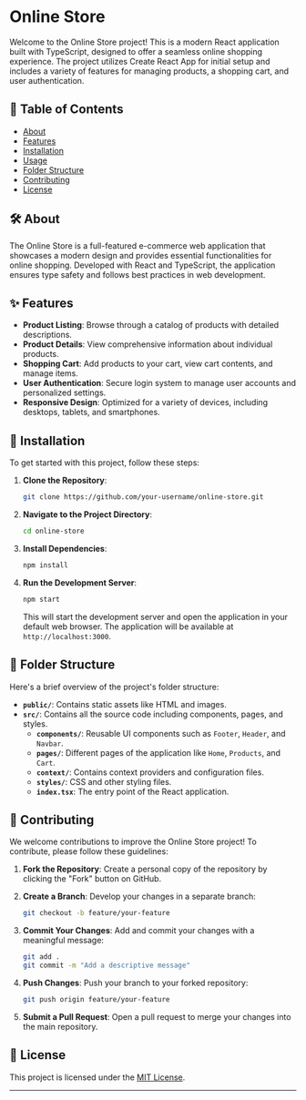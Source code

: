 # Online Store

Welcome to the Online Store project! This is a modern React application built with TypeScript, designed to offer a seamless online shopping experience. The project utilizes Create React App for initial setup and includes a variety of features for managing products, a shopping cart, and user authentication.

## 📖 Table of Contents

- [About](#about)
- [Features](#features)
- [Installation](#installation)
- [Usage](#usage)
- [Folder Structure](#folder-structure)
- [Contributing](#contributing)
- [License](#license)

## 🛠 About

The Online Store is a full-featured e-commerce web application that showcases a modern design and provides essential functionalities for online shopping. Developed with React and TypeScript, the application ensures type safety and follows best practices in web development.

## ✨ Features

- **Product Listing**: Browse through a catalog of products with detailed descriptions.
- **Product Details**: View comprehensive information about individual products.
- **Shopping Cart**: Add products to your cart, view cart contents, and manage items.
- **User Authentication**: Secure login system to manage user accounts and personalized settings.
- **Responsive Design**: Optimized for a variety of devices, including desktops, tablets, and smartphones.

## 🚀 Installation

To get started with this project, follow these steps:

1. **Clone the Repository**:

   ```bash
   git clone https://github.com/your-username/online-store.git
   ```

2. **Navigate to the Project Directory**:

   ```bash
   cd online-store
   ```

3. **Install Dependencies**:

   ```bash
   npm install
   ```

4. **Run the Development Server**:

   ```bash
   npm start
   ```

   This will start the development server and open the application in your default web browser. The application will be available at `http://localhost:3000`.

## 📁 Folder Structure

Here's a brief overview of the project's folder structure:

- **`public/`**: Contains static assets like HTML and images.
- **`src/`**: Contains all the source code including components, pages, and styles.
  - **`components/`**: Reusable UI components such as `Footer`, `Header`, and `Navbar`.
  - **`pages/`**: Different pages of the application like `Home`, `Products`, and `Cart`.
  - **`context/`**: Contains context providers and configuration files.
  - **`styles/`**: CSS and other styling files.
  - **`index.tsx`**: The entry point of the React application.

## 🤝 Contributing

We welcome contributions to improve the Online Store project! To contribute, please follow these guidelines:

1. **Fork the Repository**: Create a personal copy of the repository by clicking the "Fork" button on GitHub.
2. **Create a Branch**: Develop your changes in a separate branch:

   ```bash
   git checkout -b feature/your-feature
   ```

3. **Commit Your Changes**: Add and commit your changes with a meaningful message:

   ```bash
   git add .
   git commit -m "Add a descriptive message"
   ```

4. **Push Changes**: Push your branch to your forked repository:

   ```bash
   git push origin feature/your-feature
   ```

5. **Submit a Pull Request**: Open a pull request to merge your changes into the main repository.

## 📝 License

This project is licensed under the [MIT License](LICENSE).

---
